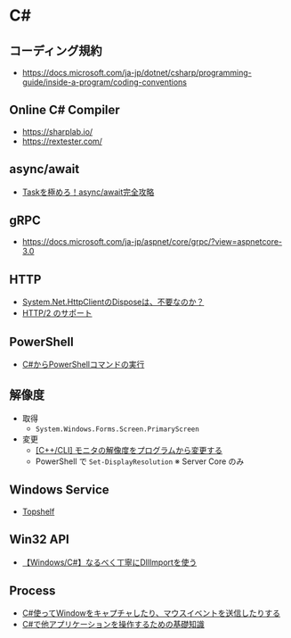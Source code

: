 # C#

## コーディング規約
- https://docs.microsoft.com/ja-jp/dotnet/csharp/programming-guide/inside-a-program/coding-conventions

## Online C# Compiler
- https://sharplab.io/
- https://rextester.com/

## async/await
- [Taskを極めろ！async/await完全攻略](https://qiita.com/acple@github/items/8f63aacb13de9954c5da)

## gRPC
- https://docs.microsoft.com/ja-jp/aspnet/core/grpc/?view=aspnetcore-3.0

## HTTP
- [System.Net.HttpClientのDisposeは、不要なのか？](https://qiita.com/Temarin/items/1ea38d563e75fdacd051)
- [HTTP/2 のサポート](https://docs.microsoft.com/ja-jp/dotnet/core/whats-new/dotnet-core-3-0#http2-support)

## PowerShell
- [C#からPowerShellコマンドの実行](https://qiita.com/akihiro-o/items/bd0ff97f39f95df6c3e3)

## 解像度
- 取得
  - `System.Windows.Forms.Screen.PrimaryScreen`
- 変更
  - [[C++/CLI] モニタの解像度をプログラムから変更する](https://www.moonmile.net/blog/archives/4133)
  - PowerShell で `Set-DisplayResolution` ※ Server Core のみ

## Windows Service
- [Topshelf](https://github.com/Topshelf/Topshelf)

## Win32 API
- [【Windows/C#】なるべく丁寧にDllImportを使う](https://qiita.com/mitsu_at3/items/94807ee0b3bf34ffb6b2)

## Process
- [C#使ってWindowをキャプチャしたり、マウスイベントを送信したりする](http://kokeiro.hatenablog.com/entry/2018/03/26/235837)
- [C#で他アプリケーションを操作するための基礎知識](https://tech.sanwasystem.com/entry/2015/11/25/171004)
